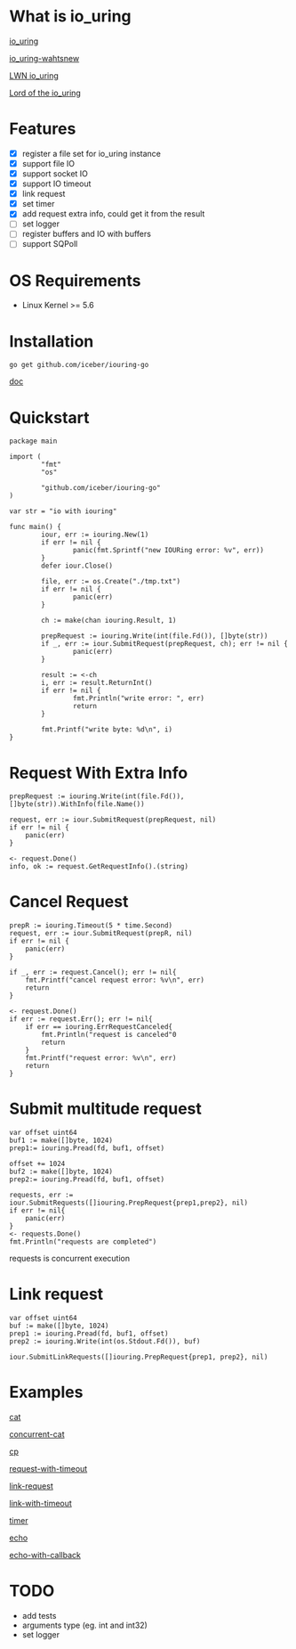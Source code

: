 # What is io_uring
[io_uring](http://kernel.dk/io_uring.pdf) 

[io_uring-wahtsnew](https://kernel.dk/io_uring-whatsnew.pdf) 

[LWN io_uring](https://lwn.net/Kernel/Index/#io_uring) 

[Lord of the io_uring](https://unixism.net/loti/)

# Features
- [x] register a file set for io_uring instance
- [x] support file IO
- [x] support socket IO
- [x] support IO timeout
- [x] link request
- [x] set timer
- [x] add request extra info, could get it from the result
- [ ] set logger
- [ ] register buffers and IO with buffers
- [ ] support SQPoll 

# OS Requirements
* Linux Kernel >= 5.6


# Installation
```
go get github.com/iceber/iouring-go
```
[doc](https://pkg.go.dev/github.com/iceber/iouring-go)

# Quickstart
```golang
package main

import (
        "fmt"
        "os"

        "github.com/iceber/iouring-go"
)

var str = "io with iouring"

func main() {
        iour, err := iouring.New(1)
        if err != nil {
                panic(fmt.Sprintf("new IOURing error: %v", err))
        }
        defer iour.Close()

        file, err := os.Create("./tmp.txt")
        if err != nil {
                panic(err)
        }

        ch := make(chan iouring.Result, 1)

        prepRequest := iouring.Write(int(file.Fd()), []byte(str))
        if _, err := iour.SubmitRequest(prepRequest, ch); err != nil {
                panic(err)
        }

        result := <-ch
        i, err := result.ReturnInt()
        if err != nil {
                fmt.Println("write error: ", err)
                return
        }

        fmt.Printf("write byte: %d\n", i)
}
```

# Request With Extra Info
```golang
prepRequest := iouring.Write(int(file.Fd()), []byte(str)).WithInfo(file.Name())

request, err := iour.SubmitRequest(prepRequest, nil)
if err != nil {
    panic(err)
}

<- request.Done()
info, ok := request.GetRequestInfo().(string)
```

# Cancel Request
```golang
prepR := iouring.Timeout(5 * time.Second)
request, err := iour.SubmitRequest(prepR, nil)
if err != nil {
    panic(err)
}

if _, err := request.Cancel(); err != nil{
    fmt.Printf("cancel request error: %v\n", err)
    return
}

<- request.Done()
if err := request.Err(); err != nil{
    if err == iouring.ErrRequestCanceled{
        fmt.Println("request is canceled"0
        return
    }
    fmt.Printf("request error: %v\n", err)
    return
}
```


# Submit multitude request

```golang
var offset uint64
buf1 := make([]byte, 1024)
prep1:= iouring.Pread(fd, buf1, offset)

offset += 1024
buf2 := make([]byte, 1024)
prep2:= iouring.Pread(fd, buf1, offset)

requests, err := iour.SubmitRequests([]iouring.PrepRequest{prep1,prep2}, nil)
if err != nil{
    panic(err)
}
<- requests.Done()
fmt.Println("requests are completed")
```
requests is concurrent execution

# Link request
```golang
var offset uint64
buf := make([]byte, 1024)
prep1 := iouring.Pread(fd, buf1, offset)
prep2 := iouring.Write(int(os.Stdout.Fd()), buf)

iour.SubmitLinkRequests([]iouring.PrepRequest{prep1, prep2}, nil)
```

# Examples
[cat](https://github.com/Iceber/iouring-go/tree/main/examples/cat)

[concurrent-cat](https://github.com/Iceber/iouring-go/tree/main/examples/concurrent-cat)

[cp](https://github.com/Iceber/iouring-go/tree/main/examples/cp)

[request-with-timeout](https://github.com/Iceber/iouring-go/tree/main/examples/timeout/request-with-timeout)

[link-request](https://github.com/Iceber/iouring-go/tree/main/examples/link)

[link-with-timeout](https://github.com/Iceber/iouring-go/tree/main/examples/timeout/link-with-timeout)

[timer](https://github.com/Iceber/iouring-go/tree/main/examples/timeout/timer)

[echo](https://github.com/Iceber/iouring-go/tree/main/examples/echo)

[echo-with-callback](https://github.com/Iceber/iouring-go/tree/main/examples/echo-with-callback)

# TODO
* add tests
* arguments type (eg. int and int32)
* set logger
